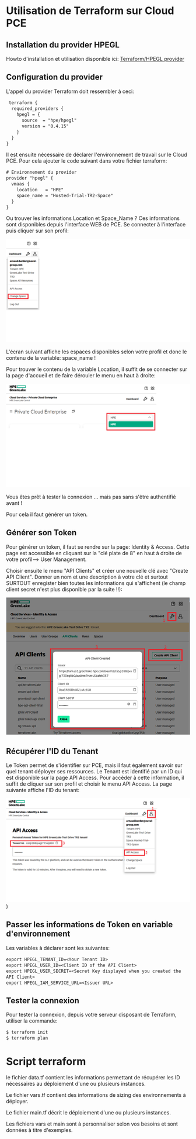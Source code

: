 # Utilisation de Terraform sur Cloud PCE
## Installation du provider HPEGL
Howto d'installation et utilisation disponible ici: [Terraform/HPEGL provider](https://github.com/HPE/terraform-provider-hpegl)

## Configuration du provider
L'appel du provider Terraform doit ressembler à ceci:
```
 terraform {
  required_providers {
    hpegl = {
      source  = "hpe/hpegl"
      version = "0.4.15"
    }
  }
}
```
Il est ensuite nécessaire de déclarer l'environnement de travail sur le Cloud PCE. Pour cela ajouter le code suivant dans votre fichier terraform:
```
# Environnement du provider
provider "hpegl" {
  vmaas {
    location   = "HPE"
    space_name = "Hosted-Trial-TR2-Space"
  }
}
```
Ou trouver les informations Location et Space_Name ?
Ces informations sont disponibles depuis l'interface WEB de PCE. Se connecter à l'interface puis cliquer sur son profil:

![Change Space](https://github.com/arnber97/terraform_hpe/raw/main/IMG/PCE-Change_space.png)

L'écran suivant affiche les espaces disponibles selon votre profil et donc le contenu de la variable: space_name !

Pour trouver le contenu de la variable Location, il suffit de se connecter sur la page d'accueil et de faire dérouler le menu en haut à droite:

![Name](IMG/PCE-Name.png)

Vous êtes prêt à tester la connexion ... mais pas sans s'être authentifié avant !

Pour cela il faut générer un token.

## Générer son Token
Pour générer un token, il faut se rendre sur la page: Identity & Access. Cette page est accessible en cliquant sur la "clé plate de 8" en haut à droite de votre profil--> User Management.

Choisir ensuite le menu "API Clients" et créer une nouvelle clé avec "Create API Client". Donner un nom et une description à votre clé et surtout SURTOUT enregister bien toutes les informations qui s'affichent (le champ client secret n'est plus disponible par la suite !!):

![API Client](IMG/PCE-API.png)

## Récupérer l'ID du Tenant
Le Token permet de s'identifier sur PCE, mais il faut également savoir sur quel tenant déployer ses ressources. Le Tenant est identifié par un ID qui est disponible sur la page API Access. Pour accèder à cette information, il suffit de cliquer sur son profil et choisir le menu API Access. La page suivante affiche l'ID du tenant:

![Tenant ID](IMG/PCE-TenantID.png))


## Passer les informations de Token en variable d'environnement
Les variables à déclarer sont les suivantes:
```
export HPEGL_TENANT_ID=<Your Tenant ID>
export HPEGL_USER_ID=<Client ID of the API Client>
export HPEGL_USER_SECRET=<Secret Key displayed when you created the API Client>
export HPEGL_IAM_SERVICE_URL=<Issuer URL>
```
## Tester la connexion
Pour tester la connexion, depuis votre serveur disposant de Terraform, utiliser la commande:
```
$ terraform init
$ terraform plan
```
# Script terraform
le fichier data.tf contient les informations permettant de récupérer les ID nécessaires au déploiement d'une ou plusieurs instances.

Le fichier vars.tf contient des informations de sizing des environnements à déployer.

Le fichier main.tf décrit le déploiement d'une ou plusieurs instances.

Les fichiers vars et main sont à personnaliser selon vos besoins et sont données à titre d'exemples.


